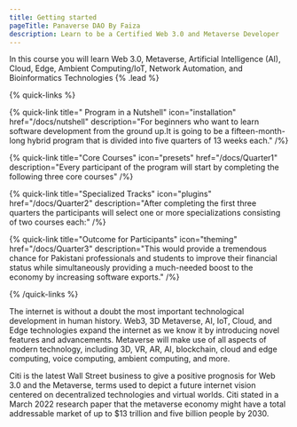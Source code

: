 ```yaml
---
title: Getting started
pageTitle: Panaverse DAO By Faiza
description: Learn to be a Certified Web 3.0 and Metaverse Developer
---
```


In this course you will learn Web 3.0, Metaverse, Artificial Intelligence (AI), Cloud, Edge, Ambient Computing/IoT, Network Automation, and Bioinformatics Technologies {% .lead %}

{% quick-links %}

{% quick-link title=" Program in a Nutshell" icon="installation" href="/docs/nutshell" description="For beginners who want to learn software development from the ground up.It is going to be a fifteen-month-long hybrid program that is divided into five quarters of 13 weeks each." /%}

{% quick-link title="Core Courses" icon="presets" href="/docs/Quarter1" description="Every participant of the program will start by completing the following three core courses" /%}

{% quick-link title="Specialized Tracks" icon="plugins" href="/docs/Quarter2" description="After completing the first three quarters the participants will select one or more specializations consisting of two courses each:" /%}

{% quick-link title="Outcome for Participants" icon="theming" href="/docs/Quarter3" description="This would provide a tremendous chance for Pakistani professionals and students to improve their financial status while simultaneously providing a much-needed boost to the economy by increasing software exports." /%}

{% /quick-links %}

The internet is without a doubt the most important technological development in human history. Web3, 3D Metaverse, AI, IoT, Cloud, and Edge technologies expand the internet as we know it by introducing novel features and advancements. Metaverse will make use of all aspects of modern technology, including 3D, VR, AR, AI, blockchain, cloud and edge computing, voice computing, ambient computing, and more.

Citi is the latest Wall Street business to give a positive prognosis for Web 3.0 and the Metaverse, terms used to depict a future internet vision centered on decentralized technologies and virtual worlds. Citi stated in a March 2022 research paper that the metaverse economy might have a total addressable market of up to $13 trillion and five billion people by 2030.


